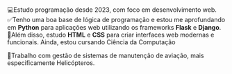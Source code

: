 
💻Estudo programação desde 2023, com foco em desenvolvimento web. 
✅Tenho uma boa base de lógica de programação e estou me aprofundando em **Python** para aplicações web utilizando os frameworks **Flask** e **Django**. 
📖Além disso, estudo **HTML** e **CSS** para criar interfaces web modernas e funcionais.
Ainda, estou cursando Ciência da Computação

🚁Trabalho com gestão de sistemas de manutenção de aviação, mais especificamente Helicópteros.
